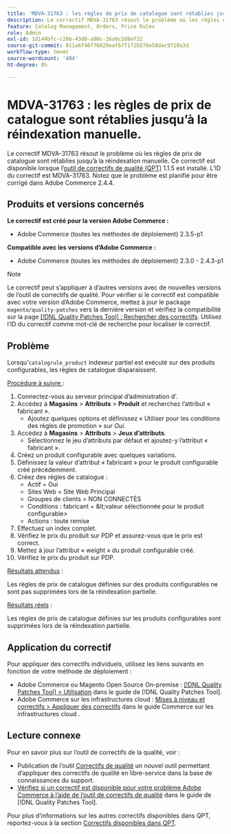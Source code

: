 ```yaml
---
title: 'MDVA-31763 : les règles de prix de catalogue sont rétablies jusqu’à la réindexation manuelle.'
description: Le correctif MDVA-31763 résout le problème où les règles de prix de catalogue sont rétablies jusqu’à la réindexation manuelle. Ce correctif est disponible lorsque l’outil [Outil de correctifs de la qualité (QPT)](https://experienceleague.adobe.com/fr/docs/commerce-operations/tools/quality-patches-tool/quality-patches-tool-to-self-serve-quality-patches) 1.1.5 est installé. L’ID du correctif est MDVA-31763. Notez que le problème est planifié pour être corrigé dans Adobe Commerce 2.4.4.
feature: Catalog Management, Orders, Price Rules
role: Admin
exl-id: 1d144bfc-c26b-43d0-a80c-26a9c2d8ef32
source-git-commit: 011a6f46f76029eaf67f172b576e58dac9710a3d
workflow-type: tm+mt
source-wordcount: '484'
ht-degree: 0%

---
```


# MDVA-31763 : les règles de prix de catalogue sont rétablies jusqu’à la réindexation manuelle.

Le correctif MDVA-31763 résout le problème où les règles de prix de catalogue sont rétablies jusqu’à la réindexation manuelle. Ce correctif est disponible lorsque l’[outil de correctifs de qualité (QPT)](https://experienceleague.adobe.com/fr/docs/commerce-operations/tools/quality-patches-tool/quality-patches-tool-to-self-serve-quality-patches) 1.1.5 est installé. L’ID du correctif est MDVA-31763. Notez que le problème est planifié pour être corrigé dans Adobe Commerce 2.4.4.

## Produits et versions concernés

**Le correctif est créé pour la version Adobe Commerce :**

* Adobe Commerce (toutes les méthodes de déploiement) 2.3.5-p1

**Compatible avec les versions d’Adobe Commerce :**

* Adobe Commerce (toutes les méthodes de déploiement) 2.3.0 - 2.4.3-p1

>[!NOTE]
>
>Le correctif peut s’appliquer à d’autres versions avec de nouvelles versions de l’outil de correctifs de qualité. Pour vérifier si le correctif est compatible avec votre version d’Adobe Commerce, mettez à jour le package `magento/quality-patches` vers la dernière version et vérifiez la compatibilité sur la page [[!DNL Quality Patches Tool] : Rechercher des correctifs](https://experienceleague.adobe.com/fr/docs/commerce-operations/tools/quality-patches-tool/quality-patches-tool-to-self-serve-quality-patches). Utilisez l’ID du correctif comme mot-clé de recherche pour localiser le correctif.

## Problème

Lorsqu’`catalogrule_product` indexeur partiel est exécuté sur des produits configurables, les règles de catalogue disparaissent.

<u>Procédure à suivre </u> :

1. Connectez-vous au serveur principal d’administration d’.
1. Accédez à **Magasins** > **Attributs** > **Produit** et recherchez l’attribut « fabricant ».
   * Ajoutez quelques options et définissez « Utiliser pour les conditions des règles de promotion » sur *Oui*.
1. Accédez à **Magasins** > **Attributs** > **Jeux d’attributs**.
   * Sélectionnez le jeu d’attributs par défaut et ajoutez-y l’attribut « fabricant ».
1. Créez un produit configurable avec quelques variations.
1. Définissez la valeur d’attribut « fabricant » pour le produit configurable créé précédemment.
1. Créez des règles de catalogue :
   * Actif = Oui
   * Sites Web = Site Web Principal
   * Groupes de clients = NON CONNECTÉS
   * Conditions : fabricant = \&lt;valeur sélectionnée pour le produit configurable>
   * Actions : toute remise
1. Effectuez un index complet.
1. Vérifiez le prix du produit sur PDP et assurez-vous que le prix est correct.
1. Mettez à jour l’attribut « weight » du produit configurable créé.
1. Vérifiez le prix du produit sur PDP.

<u>Résultats attendus</u> :

Les règles de prix de catalogue définies sur des produits configurables ne sont pas supprimées lors de la réindexation partielle.

<u>Résultats réels</u> :

Les règles de prix de catalogue définies sur les produits configurables sont supprimées lors de la réindexation partielle.

## Application du correctif

Pour appliquer des correctifs individuels, utilisez les liens suivants en fonction de votre méthode de déploiement :

* Adobe Commerce ou Magento Open Source On-premise : [[!DNL Quality Patches Tool] > Utilisation](/help/tools/quality-patches-tool/usage.md) dans le guide de [!DNL Quality Patches Tool].
* Adobe Commerce sur les infrastructures cloud : [Mises à niveau et correctifs > Appliquer des correctifs](https://experienceleague.adobe.com/docs/commerce-cloud-service/user-guide/develop/upgrade/apply-patches.html?lang=fr) dans le guide Commerce sur les infrastructures cloud .

## Lecture connexe

Pour en savoir plus sur l’outil de correctifs de la qualité, voir :

* Publication de l’outil [Correctifs de qualité](https://experienceleague.adobe.com/fr/docs/commerce-operations/tools/quality-patches-tool/quality-patches-tool-to-self-serve-quality-patches) un nouvel outil permettant d’appliquer des correctifs de qualité en libre-service dans la base de connaissances du support.
* [Vérifiez si un correctif est disponible pour votre problème Adobe Commerce à l’aide de l’outil de correctifs de qualité](/help/tools/quality-patches-tool/patches-available-in-qpt/check-patch-for-magento-issue-with-magento-quality-patches.md) dans le guide de [!DNL Quality Patches Tool].

Pour plus d’informations sur les autres correctifs disponibles dans QPT, reportez-vous à la section [Correctifs disponibles dans QPT](https://support.magento.com/hc/en-us/sections/360010506631-Patches-available-in-MQP-tool-).
